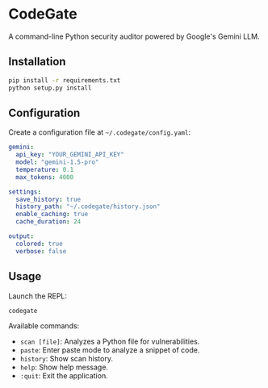 # CodeGate

A command-line Python security auditor powered by Google's Gemini LLM.

## Installation

```bash
pip install -r requirements.txt
python setup.py install
```

## Configuration

Create a configuration file at `~/.codegate/config.yaml`:

```yaml
gemini:
  api_key: "YOUR_GEMINI_API_KEY"
  model: "gemini-1.5-pro"
  temperature: 0.1
  max_tokens: 4000

settings:
  save_history: true
  history_path: "~/.codegate/history.json"
  enable_caching: true
  cache_duration: 24

output:
  colored: true
  verbose: false
```

## Usage

Launch the REPL:

```bash
codegate
```

Available commands:

- `scan [file]`: Analyzes a Python file for vulnerabilities.
- `paste`: Enter paste mode to analyze a snippet of code.
- `history`: Show scan history.
- `help`: Show help message.
- `:quit`: Exit the application.
